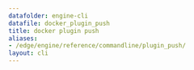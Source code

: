 ```yaml
---
datafolder: engine-cli
datafile: docker_plugin_push
title: docker plugin push
aliases:
- /edge/engine/reference/commandline/plugin_push/
layout: cli
---
```


<!--
This page is automatically generated from Docker's source code. If you want to
suggest a change to the text that appears here, open a ticket or pull request
in the source repository on GitHub:

https://github.com/docker/cli
-->